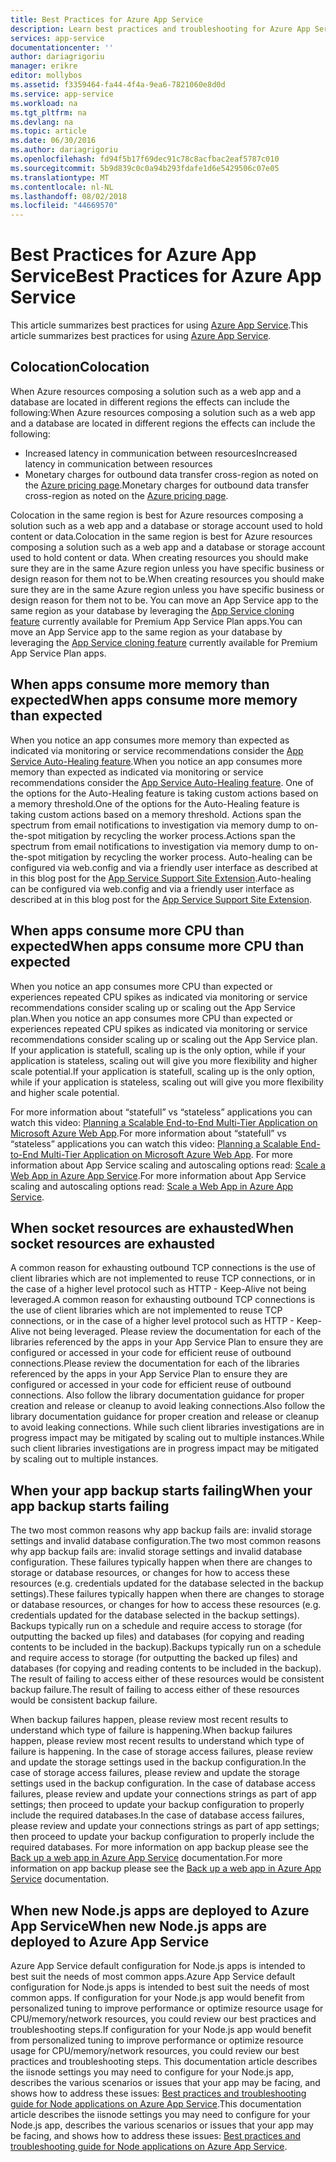 ```yaml
---
title: Best Practices for Azure App Service
description: Learn best practices and troubleshooting for Azure App Service.
services: app-service
documentationcenter: ''
author: dariagrigoriu
manager: erikre
editor: mollybos
ms.assetid: f3359464-fa44-4f4a-9ea6-7821060e8d0d
ms.service: app-service
ms.workload: na
ms.tgt_pltfrm: na
ms.devlang: na
ms.topic: article
ms.date: 06/30/2016
ms.author: dariagrigoriu
ms.openlocfilehash: fd94f5b17f69dec91c78c8acfbac2eaf5787c010
ms.sourcegitcommit: 5b9d839c0c0a94b293fdafe1d6e5429506c07e05
ms.translationtype: MT
ms.contentlocale: nl-NL
ms.lasthandoff: 08/02/2018
ms.locfileid: "44669570"
---
```

# <a name="best-practices-for-azure-app-service"></a><span data-ttu-id="def1b-103">Best Practices for Azure App Service</span><span class="sxs-lookup"><span data-stu-id="def1b-103">Best Practices for Azure App Service</span></span>
<span data-ttu-id="def1b-104">This article summarizes best practices for using [Azure App Service](http://go.microsoft.com/fwlink/?LinkId=529714).</span><span class="sxs-lookup"><span data-stu-id="def1b-104">This article summarizes best practices for using [Azure App Service](http://go.microsoft.com/fwlink/?LinkId=529714).</span></span> 

## <a name="colocation"></a><span data-ttu-id="def1b-105">Colocation</span><span class="sxs-lookup"><span data-stu-id="def1b-105">Colocation</span></span>
<span data-ttu-id="def1b-106">When Azure resources composing a solution such as a web app and a database are located in different regions the effects can include the following:</span><span class="sxs-lookup"><span data-stu-id="def1b-106">When Azure resources composing a solution such as a web app and a database are located in different regions the effects can include the following:</span></span>

* <span data-ttu-id="def1b-107">Increased latency in communication between resources</span><span class="sxs-lookup"><span data-stu-id="def1b-107">Increased latency in communication between resources</span></span>
* <span data-ttu-id="def1b-108">Monetary charges for outbound data transfer cross-region as noted on the [Azure pricing page](https://azure.microsoft.com/pricing/details/data-transfers).</span><span class="sxs-lookup"><span data-stu-id="def1b-108">Monetary charges for outbound data transfer cross-region as noted on the [Azure pricing page](https://azure.microsoft.com/pricing/details/data-transfers).</span></span>

<span data-ttu-id="def1b-109">Colocation in the same region is best for Azure resources composing a solution such as a web app and a database or storage account used to hold content or data.</span><span class="sxs-lookup"><span data-stu-id="def1b-109">Colocation in the same region is best for Azure resources composing a solution such as a web app and a database or storage account used to hold content or data.</span></span> <span data-ttu-id="def1b-110">When creating resources you should make sure they are in the same Azure region unless you have specific business or design reason for them not to be.</span><span class="sxs-lookup"><span data-stu-id="def1b-110">When creating resources you should make sure they are in the same Azure region unless you have specific business or design reason for them not to be.</span></span> <span data-ttu-id="def1b-111">You can move an App Service app to the same region as your database by leveraging the [App Service cloning feature](app-service-web-app-cloning-portal.md) currently available for Premium App Service Plan apps.</span><span class="sxs-lookup"><span data-stu-id="def1b-111">You can move an App Service app to the same region as your database by leveraging the [App Service cloning feature](app-service-web-app-cloning-portal.md) currently available for Premium App Service Plan apps.</span></span>   

## <a name="memoryresources"></a><span data-ttu-id="def1b-112">When apps consume more memory than expected</span><span class="sxs-lookup"><span data-stu-id="def1b-112">When apps consume more memory than expected</span></span>
<span data-ttu-id="def1b-113">When you notice an app consumes more memory than expected as indicated via monitoring or service recommendations consider the [App Service Auto-Healing feature](https://azure.microsoft.com/blog/auto-healing-windows-azure-web-sites).</span><span class="sxs-lookup"><span data-stu-id="def1b-113">When you notice an app consumes more memory than expected as indicated via monitoring or service recommendations consider the [App Service Auto-Healing feature](https://azure.microsoft.com/blog/auto-healing-windows-azure-web-sites).</span></span> <span data-ttu-id="def1b-114">One of the options for the Auto-Healing feature is taking custom actions based on a memory threshold.</span><span class="sxs-lookup"><span data-stu-id="def1b-114">One of the options for the Auto-Healing feature is taking custom actions based on a memory threshold.</span></span> <span data-ttu-id="def1b-115">Actions span the spectrum from email notifications to investigation via memory dump to on-the-spot mitigation by recycling the worker process.</span><span class="sxs-lookup"><span data-stu-id="def1b-115">Actions span the spectrum from email notifications to investigation via memory dump to on-the-spot mitigation by recycling the worker process.</span></span> <span data-ttu-id="def1b-116">Auto-healing can be configured via web.config and via a friendly user interface as described at in this blog post for the [App Service Support Site Extension](https://azure.microsoft.com/blog/additional-updates-to-support-site-extension-for-azure-app-service-web-apps).</span><span class="sxs-lookup"><span data-stu-id="def1b-116">Auto-healing can be configured via web.config and via a friendly user interface as described at in this blog post for the [App Service Support Site Extension](https://azure.microsoft.com/blog/additional-updates-to-support-site-extension-for-azure-app-service-web-apps).</span></span>   

## <a name="CPUresources"></a><span data-ttu-id="def1b-117">When apps consume more CPU than expected</span><span class="sxs-lookup"><span data-stu-id="def1b-117">When apps consume more CPU than expected</span></span>
<span data-ttu-id="def1b-118">When you notice an app consumes more CPU than expected or experiences repeated CPU spikes as indicated via monitoring or service recommendations consider scaling up or scaling out the App Service plan.</span><span class="sxs-lookup"><span data-stu-id="def1b-118">When you notice an app consumes more CPU than expected or experiences repeated CPU spikes as indicated via monitoring or service recommendations consider scaling up or scaling out the App Service plan.</span></span> <span data-ttu-id="def1b-119">If your application is statefull, scaling up is the only option, while if your application is stateless, scaling out will give you more flexibility and higher scale potential.</span><span class="sxs-lookup"><span data-stu-id="def1b-119">If your application is statefull, scaling up is the only option, while if your application is stateless, scaling out will give you more flexibility and higher scale potential.</span></span> 

<span data-ttu-id="def1b-120">For more information about “statefull” vs “stateless” applications you can watch this video: [Planning a Scalable End-to-End Multi-Tier Application on Microsoft Azure Web App](https://channel9.msdn.com/Events/TechEd/NorthAmerica/2014/DEV-B414#fbid=?hashlink=fbid).</span><span class="sxs-lookup"><span data-stu-id="def1b-120">For more information about “statefull” vs “stateless” applications you can watch this video: [Planning a Scalable End-to-End Multi-Tier Application on Microsoft Azure Web App](https://channel9.msdn.com/Events/TechEd/NorthAmerica/2014/DEV-B414#fbid=?hashlink=fbid).</span></span> <span data-ttu-id="def1b-121">For more information about App Service scaling and autoscaling options read: [Scale a Web App in Azure App Service](web-sites-scale.md).</span><span class="sxs-lookup"><span data-stu-id="def1b-121">For more information about App Service scaling and autoscaling options read: [Scale a Web App in Azure App Service](web-sites-scale.md).</span></span>  

## <a name="socketresources"></a><span data-ttu-id="def1b-122">When socket resources are exhausted</span><span class="sxs-lookup"><span data-stu-id="def1b-122">When socket resources are exhausted</span></span>
<span data-ttu-id="def1b-123">A common reason for exhausting outbound TCP connections is the use of client libraries which are not implemented to reuse TCP connections, or in the case of a higher level protocol such as HTTP - Keep-Alive not being leveraged.</span><span class="sxs-lookup"><span data-stu-id="def1b-123">A common reason for exhausting outbound TCP connections is the use of client libraries which are not implemented to reuse TCP connections, or in the case of a higher level protocol such as HTTP - Keep-Alive not being leveraged.</span></span> <span data-ttu-id="def1b-124">Please review the documentation for each of the libraries referenced by the apps in your App Service Plan to ensure they are configured or accessed in your code for efficient reuse of outbound connections.</span><span class="sxs-lookup"><span data-stu-id="def1b-124">Please review the documentation for each of the libraries referenced by the apps in your App Service Plan to ensure they are configured or accessed in your code for efficient reuse of outbound connections.</span></span> <span data-ttu-id="def1b-125">Also follow the library documentation guidance for proper creation and release or cleanup to avoid leaking connections.</span><span class="sxs-lookup"><span data-stu-id="def1b-125">Also follow the library documentation guidance for proper creation and release or cleanup to avoid leaking connections.</span></span> <span data-ttu-id="def1b-126">While such client libraries investigations are in progress impact may be mitigated by scaling out to multiple instances.</span><span class="sxs-lookup"><span data-stu-id="def1b-126">While such client libraries investigations are in progress impact may be mitigated by scaling out to multiple instances.</span></span>  

## <a name="appbackup"></a><span data-ttu-id="def1b-127">When your app backup starts failing</span><span class="sxs-lookup"><span data-stu-id="def1b-127">When your app backup starts failing</span></span>
<span data-ttu-id="def1b-128">The two most common reasons why app backup fails are: invalid storage settings and invalid database configuration.</span><span class="sxs-lookup"><span data-stu-id="def1b-128">The two most common reasons why app backup fails are: invalid storage settings and invalid database configuration.</span></span> <span data-ttu-id="def1b-129">These failures typically happen when there are changes to storage or database resources, or changes for how to access these resources (e.g. credentials updated for the database selected in the backup settings).</span><span class="sxs-lookup"><span data-stu-id="def1b-129">These failures typically happen when there are changes to storage or database resources, or changes for how to access these resources (e.g. credentials updated for the database selected in the backup settings).</span></span> <span data-ttu-id="def1b-130">Backups typically run on a schedule and require access to storage (for outputting the backed up files) and databases (for copying and reading contents to be included in the backup).</span><span class="sxs-lookup"><span data-stu-id="def1b-130">Backups typically run on a schedule and require access to storage (for outputting the backed up files) and databases (for copying and reading contents to be included in the backup).</span></span> <span data-ttu-id="def1b-131">The result of failing to access either of these resources would be consistent backup failure.</span><span class="sxs-lookup"><span data-stu-id="def1b-131">The result of failing to access either of these resources would be consistent backup failure.</span></span> 

<span data-ttu-id="def1b-132">When backup failures happen, please review most recent results to understand which type of failure is happening.</span><span class="sxs-lookup"><span data-stu-id="def1b-132">When backup failures happen, please review most recent results to understand which type of failure is happening.</span></span> <span data-ttu-id="def1b-133">In the case of storage access failures, please review and update the storage settings used in the backup configuration.</span><span class="sxs-lookup"><span data-stu-id="def1b-133">In the case of storage access failures, please review and update the storage settings used in the backup configuration.</span></span> <span data-ttu-id="def1b-134">In the case of database access failures, please review and update your connections strings as part of app settings; then proceed to update your backup configuration to properly include the required databases.</span><span class="sxs-lookup"><span data-stu-id="def1b-134">In the case of database access failures, please review and update your connections strings as part of app settings; then proceed to update your backup configuration to properly include the required databases.</span></span> <span data-ttu-id="def1b-135">For more information on app backup please see the [Back up a web app in Azure App Service](web-sites-backup.md) documentation.</span><span class="sxs-lookup"><span data-stu-id="def1b-135">For more information on app backup please see the [Back up a web app in Azure App Service](web-sites-backup.md) documentation.</span></span>

## <a name="nodejs"></a><span data-ttu-id="def1b-136">When new Node.js apps are deployed to Azure App Service</span><span class="sxs-lookup"><span data-stu-id="def1b-136">When new Node.js apps are deployed to Azure App Service</span></span>
<span data-ttu-id="def1b-137">Azure App Service default configuration for Node.js apps is intended to best suit the needs of most common apps.</span><span class="sxs-lookup"><span data-stu-id="def1b-137">Azure App Service default configuration for Node.js apps is intended to best suit the needs of most common apps.</span></span> <span data-ttu-id="def1b-138">If configuration for your Node.js app would benefit from personalized tuning to improve performance or optimize resource usage for CPU/memory/network resources, you could review our best practices and troubleshooting steps.</span><span class="sxs-lookup"><span data-stu-id="def1b-138">If configuration for your Node.js app would benefit from personalized tuning to improve performance or optimize resource usage for CPU/memory/network resources, you could review our best practices and troubleshooting steps.</span></span> <span data-ttu-id="def1b-139">This documentation article describes the iisnode settings you may need to configure for your Node.js app, describes the various scenarios or issues that your app may be facing, and shows how to address these issues: [Best practices and troubleshooting guide for Node applications on Azure App Service](app-service-web-nodejs-best-practices-and-troubleshoot-guide.md).</span><span class="sxs-lookup"><span data-stu-id="def1b-139">This documentation article describes the iisnode settings you may need to configure for your Node.js app, describes the various scenarios or issues that your app may be facing, and shows how to address these issues: [Best practices and troubleshooting guide for Node applications on Azure App Service](app-service-web-nodejs-best-practices-and-troubleshoot-guide.md).</span></span>   

